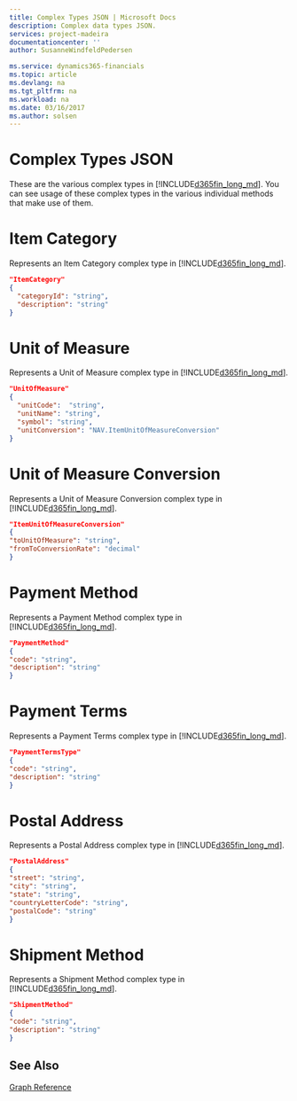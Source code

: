 ```yaml
---
title: Complex Types JSON | Microsoft Docs
description: Complex data types JSON.
services: project-madeira
documentationcenter: ''
author: SusanneWindfeldPedersen

ms.service: dynamics365-financials
ms.topic: article
ms.devlang: na
ms.tgt_pltfrm: na
ms.workload: na
ms.date: 03/16/2017
ms.author: solsen
---
```


# Complex Types JSON
These are the various complex types in [!INCLUDE[d365fin_long_md](../dynamics-nav/includes/d365fin_long_md.md)]. You can see usage of these complex types in the various individual methods that make use of them.

# Item Category

Represents an Item Category complex type in [!INCLUDE[d365fin_long_md](../dynamics-nav/includes/d365fin_long_md.md)].
```json
"ItemCategory" 
{ 
  "categoryId": "string", 
  "description": "string" 
} 
```
# Unit of Measure

Represents a Unit of Measure complex type in [!INCLUDE[d365fin_long_md](../dynamics-nav/includes/d365fin_long_md.md)].       
```json
"UnitOfMeasure" 
{  
  "unitCode":  "string", 
  "unitName": "string", 
  "symbol": "string", 
  "unitConversion": "NAV.ItemUnitOfMeasureConversion" 
} 
```
# Unit of Measure Conversion

Represents a Unit of Measure Conversion complex type in [!INCLUDE[d365fin_long_md](../dynamics-nav/includes/d365fin_long_md.md)].       
```json
"ItemUnitOfMeasureConversion" 
{ 
"toUnitOfMeasure": "string", 
"fromToConversionRate": "decimal" 
} 
 ```
# Payment Method

Represents a Payment Method complex type in [!INCLUDE[d365fin_long_md](../dynamics-nav/includes/d365fin_long_md.md)].       
```json
"PaymentMethod" 
{ 
"code": "string", 
"description": "string" 
} 
 ```
# Payment Terms

Represents a Payment Terms complex type in [!INCLUDE[d365fin_long_md](../dynamics-nav/includes/d365fin_long_md.md)].       
```json
"PaymentTermsType" 
{ 
"code": "string", 
"description": "string" 
} 
 ```
# Postal Address

Represents a Postal Address complex type in [!INCLUDE[d365fin_long_md](../dynamics-nav/includes/d365fin_long_md.md)].       
```json
"PostalAddress" 
{ 
"street": "string",
"city": "string", 
"state": "string", 
"countryLetterCode": "string", 
"postalCode": "string" 
} 
 ```
# Shipment Method

Represents a Shipment Method complex type in [!INCLUDE[d365fin_long_md](../dynamics-nav/includes/d365fin_long_md.md)].       
```json
"ShipmentMethod" 
{ 
"code": "string", 
"description": "string" 
} 
```

## See Also
[Graph Reference](graph-reference.md)  
